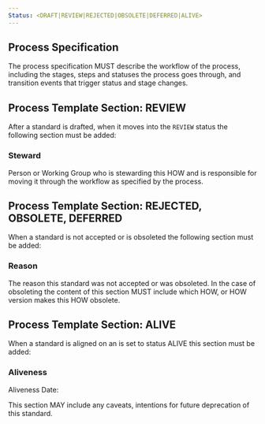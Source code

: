 ```yaml
---
Status: <DRAFT|REVIEW|REJECTED|OBSOLETE|DEFERRED|ALIVE>
---
```

## Process Specification

The process specification MUST describe the workflow of the process, including the stages, steps and statuses the process goes through, and transition events that trigger status and stage changes.

## Process Template Section: REVIEW

After a standard is drafted, when it moves into the `REVIEW` status the following section must be added:

### Steward

Person or Working Group who is stewarding this HOW and is responsible for moving it through the workflow as specified by the process.

## Process Template Section: REJECTED, OBSOLETE, DEFERRED

When a standard is not accepted or is obsoleted the following section must be added:

### <status> Reason

The reason this standard was not accepted or was obsoleted.  In the case of obsoleting the content of this section MUST include which HOW, or HOW version makes this HOW obsolete.

## Process Template Section: ALIVE

When a standard is aligned on an is set to status ALIVE this section must be added:

### Aliveness

Aliveness Date: <date> 

This section MAY include any caveats, intentions for future deprecation of this standard.
